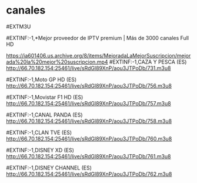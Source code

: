 # canales
#EXTM3U
 
#EXTINF:-1,*Mejor proveedor de IPTV premium | Más de 3000 canales Full HD
 
https://ia601406.us.archive.org/8/items/MejoradaLaMejorSuscripcion/mejorada%20la%20mejor%20suscripcion.mp4
#EXTINF:-1,CAZA Y PESCA (ES)
http://66.70.182.154:25461/live/sRdGl89XnP/aou3JTPoDb/731.m3u8

#EXTINF:-1,Moto GP  HD (ES)
http://66.70.182.154:25461/live/sRdGl89XnP/aou3JTPoDb/756.m3u8

#EXTINF:-1,Movistar F1 HD (ES)
http://66.70.182.154:25461/live/sRdGl89XnP/aou3JTPoDb/757.m3u8

#EXTINF:-1,CANAL PANDA (ES)
http://66.70.182.154:25461/live/sRdGl89XnP/aou3JTPoDb/758.m3u8

#EXTINF:-1,CLAN TVE (ES)
http://66.70.182.154:25461/live/sRdGl89XnP/aou3JTPoDb/760.m3u8

#EXTINF:-1,DISNEY XD (ES)
http://66.70.182.154:25461/live/sRdGl89XnP/aou3JTPoDb/761.m3u8

#EXTINF:-1,DISNEY CHANNEL (ES)
http://66.70.182.154:25461/live/sRdGl89XnP/aou3JTPoDb/762.m3u8
